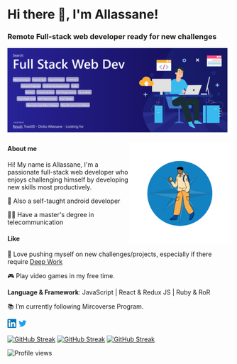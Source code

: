 <h1>Hi there 👋, I'm Allassane!</h1>

### Remote Full-stack web developer ready for new challenges
![Remote Full-stack web developer ready for new challenges <img width="30px" src="./images/icons8-boussole.gif" alt="Compas logo" />](./images/big_banner.png)

<img align='right' src="./images/small_banner.png" width="230">

#### About me

Hi! My name is Allassane, I'm a passionate full-stack web developer who enjoys challenging himself by developing new skills most productively.

📱 Also a self-taught android developer

👨‍🎓 Have a master's degree in telecommunication

#### Like

🧭 Love pushing myself on new challenges/projects, especially if there require [Deep Work](https://www.calnewport.com/books/deep-work/)

🎮 Play video games in my free time. 

**Language & Framework**: JavaScript | React & Redux JS | Ruby & RoR

📚  I’m currently following Mircoverse Program.

<p><a href="https://www.linkedin.com/in/dickoallassane/" style="text-decoration: none;"><img src="./images/Linkedin.png" width="20px" alt="Linkdin"></a>  <a href="https://twitter.com/AllassaneDicko0"  style="text-decoration: none;"> <img src="./images/twitter.png" width="20px" alt="Twitter"></a> </p>

[![GitHub Streak](https://streak-stats.demolab.com?user=Trast00)](https://git.io/streak-stats)
[![GitHub Streak](https://streak-stats.demolab.com?user=Trast00&exclude_days=Sat)](https://git.io/streak-stats)
[![GitHub Streak](https://streak-stats.demolab.com?user=trast00&exclude_days=Sun%2CSat)](https://git.io/streak-stats)

![Profile views](https://gpvc.arturio.dev/Trast00)  

